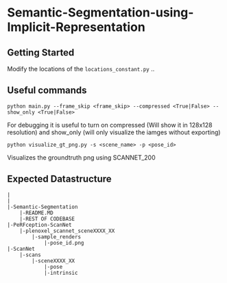 # Semantic-Segmentation-using-Implicit-Representation
## Getting Started
Modify the locations of the `locations_constant.py` 
..
## Useful commands
```
python main.py --frame_skip <frame_skip> --compressed <True|False> --show_only <True|False>
```
For debugging it is useful to turn on compressed (Will show it in 128x128 resolution) and show_only (will only visualize the iamges without exporting)

```
python visualize_gt_png.py -s <scene_name> -p <pose_id>
```
Visualizes the groundtruth png using SCANNET_200 

## Expected Datastructure
```
|
|
|-Semantic-Segmentation
    |-README.MD
    |-REST OF CODEBASE
|-PeRFception-ScanNet
    |-plenoxel_scannet_sceneXXXX_XX
        |-sample_renders
            |-pose_id.png
|-ScanNet
    |-scans
        |-sceneXXXX_XX
            |-pose
            |-intrinsic
```

